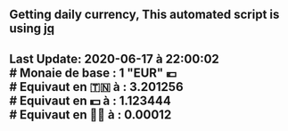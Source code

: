 ## Getting daily currency, This automated script is using [jq](https://stedolan.github.io/jq/)
## Last Update:  2020-06-17 à 22:00:02 </br># Monaie de base : 1 "EUR" 💶 </br> # Equivaut en 🇹🇳 à :  3.201256 </br> # Equivaut en 💵 à : 1.123444</br> # Equivaut en 🐱‍💻 à :  0.00012
